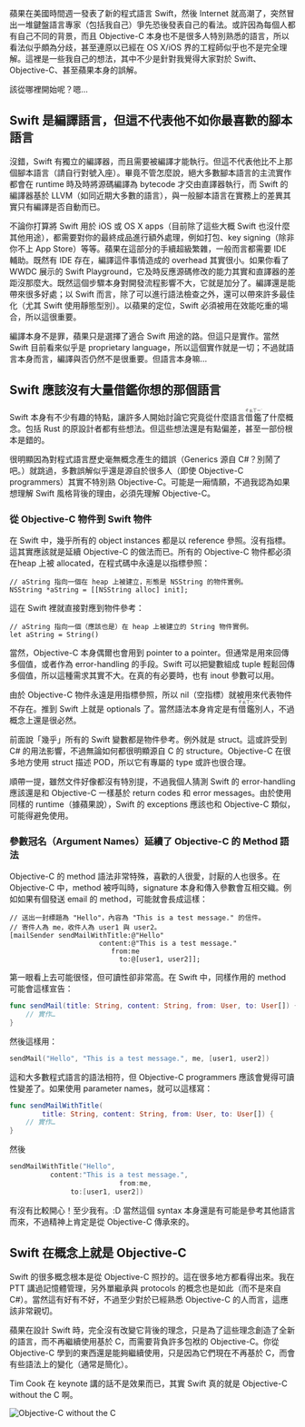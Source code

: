 蘋果在美國時間週一發表了新的程式語言 Swift，然後 Internet 就高潮了，突然冒出一堆鍵盤語言專家（包括我自己）爭先恐後發表自己的看法。或許因為每個人都有自己不同的背景，而且 Objective-C 本身也不是很多人特別熟悉的語言，所以看法似乎頗為分歧，甚至連原以已經在 OS X/iOS 界的工程師似乎也不是完全理解。這裡是一些我自己的想法，其中不少是針對我覺得大家對於 Swift、Objective-C、甚至蘋果本身的誤解。

該從哪裡開始呢？嗯…

## Swift 是編譯語言，但這不代表他不如你最喜歡的腳本語言

沒錯，Swift 有獨立的編譯器，而且需要被編譯才能執行。但這不代表他比不上那個腳本語言（請自行對號入座）。畢竟不管怎麼說，絕大多數腳本語言的主流實作都會在 runtime 時及時將源碼編譯為 bytecode 才交由直譯器執行，而 Swift 的編譯器基於 LLVM（如同近期大多數的語言），與一般腳本語言在實務上的差異其實只有編譯是否自動而已。

不論你打算將 Swift 用於 iOS 或 OS X apps（目前除了這些大概 Swift 也沒什麼其他用途），都需要對你的最終成品進行額外處理，例如打包、key signing（除非你不上 App Store）等等。蘋果在這部分的手續超級繁雜，一般而言都需要 IDE 輔助。既然有 IDE 存在，編譯這件事情造成的 overhead 其實很小。如果你看了 WWDC 展示的 Swift Playground，它及時反應源碼修改的能力其實和直譯器的差距沒那麼大。既然這個步驟本身對開發流程影響不大，它就是加分了。編譯還是能帶來很多好處；以 Swift 而言，除了可以進行語法檢查之外，還可以帶來許多最佳化（尤其 Swift 使用靜態型別）。以蘋果的定位，Swift 必須被用在效能吃重的場合，所以這很重要。

編譯本身不是罪，蘋果只是選擇了適合 Swift 用途的路。但這只是實作。當然 Swift 目前看來似乎是 proprietary language，所以這個實作就是一切；不過就語言本身而言，編譯與否仍然不是很重要。但語言本身嘛…

## Swift 應該沒有大量借鑑你想的那個語言

Swift 本身有不少有趣的特點，讓許多人開始討論它究竟從什麼語言<ruby>借<rt>ㄔㄠ</rt>鑑<rt>ㄒㄧˊ</rt></ruby>了什麼概念。包括 Rust 的原設計者都有些想法。但這些想法還是有點偏差，甚至一部份根本是錯的。

很明顯因為對程式語言歷史毫無概念產生的錯誤（Generics 源自 C#？別鬧了吧。）就跳過，多數誤解似乎還是源自於很多人（即使 Objective-C programmers）其實不特別熟 Objective-C。可能是一廂情願，不過我認為如果想理解 Swift 風格背後的理由，必須先理解 Objective-C。

### 從 Objective-C 物件到 Swift 物件

在 Swift 中，幾乎所有的 object instances 都是以 reference 參照。沒有指標。這其實應該就是延續 Objective-C 的做法而已。所有的 Objective-C 物件都必須在heap 上被 allocated，在程式碼中永遠是以指標參照：

~~~obj-c
// aString 指向一個在 heap 上被建立，形態是 NSString 的物件實例。
NSString *aString = [[NSString alloc] init];
~~~

這在 Swift 裡就直接對應到物件參考：

~~~obj-c
// aString 指向一個（應該也是）在 heap 上被建立的 String 物件實例。
let aString = String()
~~~

當然，Objective-C 本身偶爾也會用到 pointer to a pointer。但通常是用來回傳多個值，或者作為 error-handling 的手段。Swift 可以把變數組成 tuple 輕鬆回傳多個值，所以這種需求其實不大。在真的有必要時，也有 inout 參數可以用。

由於 Objective-C 物件永遠是用指標參照，所以 nil（空指標）就被用來代表物件不存在。推到 Swift 上就是 optionals 了。當然語法本身肯定是有<ruby>借<rt>ㄔㄠ</rt>鑑<rt>ㄒㄧˊ</rt></ruby>別人，不過概念上還是很必然。

前面說「幾乎」所有的 Swift 變數都是物件參考。例外就是 struct。這或許受到 C# 的用法影響，不過無論如何都很明顯源自 C 的 structure。Objective-C 在很多地方使用 struct 描述 POD，所以它有專屬的 type 或許也很合理。

順帶一提，雖然文件好像都沒有特別提，不過我個人猜測 Swift 的 error-handling 應該還是和 Objective-C 一樣基於 return codes 和 error messages。由於使用同樣的 runtime（據蘋果說），Swift 的 exceptions 應該也和 Objective-C 類似，可能得避免使用。

### 參數冠名（Argument Names）延續了 Objective-C 的 Method 語法

Objective-C 的 method 語法非常特殊，喜歡的人很愛，討厭的人也很多。在 Objective-C 中，method 被呼叫時，signature 本身和傳入參數會互相交織。例如如果有個發送 email 的 method，可能就會長成這樣：

~~~obj-c
// 送出一封標題為 "Hello"，內容為 "This is a test message." 的信件。
// 寄件人為 me，收件人為 user1 與 user2。
[mailSender sendMailWithTitle:@"Hello"
                      content:@"This is a test message."
                         from:me
                           to:@[user1, user2]];
~~~

第一眼看上去可能很怪，但可讀性卻非常高。在 Swift 中，同樣作用的 method 可能會這樣宣告：

~~~swift
func sendMail(title: String, content: String, from: User, to: User[]) {
    // 實作…
}
~~~

然後這樣用：

~~~swift
sendMail("Hello", "This is a test message.", me, [user1, user2])
~~~

這和大多數程式語言的語法相符，但 Objective-C programmers 應該會覺得可讀性變差了。如果使用 parameter names，就可以這樣寫：

~~~swift
func sendMailWithTitle(
        title: String, content: String, from: User, to: User[]) {
    // 實作…
}
~~~

然後

~~~swift
sendMailWithTitle("Hello",
          content:"This is a test message.",
                           from:me,
               to:[user1, user2])
~~~

有沒有比較開心！至少我有。:D 當然這個 syntax 本身還是有可能是參考其他語言而來，不過精神上肯定是從 Objective-C 傳承來的。

## Swift 在概念上就是 Objective-C

Swift 的很多概念根本是從 Objective-C 照抄的。這在很多地方都看得出來。我在 PTT 講過記憶體管理，另外單繼承與 protocols 的概念也是如此（而不是來自 C#）。當然這有好有不好，不過至少對於已經熟悉 Objective-C 的人而言，這應該非常親切。

蘋果在設計 Swift 時，完全沒有改變它背後的理念，只是為了這些理念創造了全新的語言，而不再繼續使用基於 C，而需要背負許多包袱的 Objective-C。你從 Objective-C 學到的東西還是能夠繼續使用，只是因為它們現在不再基於 C，而會有些語法上的變化（通常是簡化）。

Tim Cook 在 keynote 講的話不是效果而已，其實 Swift 真的就是 Objective-C without the C 啊。

![Objective-C without the C](http://www.blogcdn.com/www.engadget.com/media/2014/06/wwdc2086.jpg)
